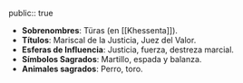 public:: true

- **Sobrenombres**: Türas (en [[Khessenta]]).
- **Títulos**: Mariscal de la Justicia, Juez del Valor.
- **Esferas de Influencia**: Justicia, fuerza, destreza marcial.
- **Símbolos Sagrados**: Martillo, espada y balanza.
- **Animales sagrados**: Perro, toro.